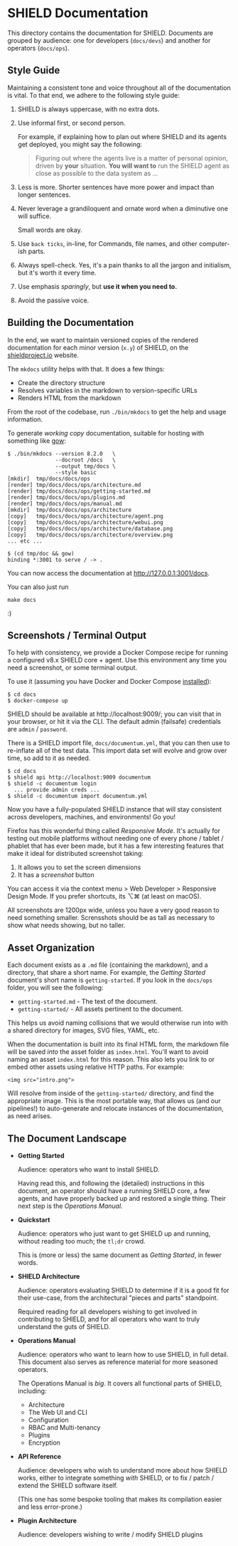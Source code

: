SHIELD Documentation
====================

This directory contains the documentation for SHIELD.
Documents are grouped by audience: one for developers
(`docs/devs`) and another for operators (`docs/ops`).

Style Guide
-----------

Maintaining a consistent tone and voice throughout all of the
documentation is vital.  To that end, we adhere to the following
style guide:

  1. SHIELD is always uppercase, with no extra dots.
  2. Use informal first, or second person.

     For example, if explaining how to plan out where SHIELD and
     its agents get deployed, you might say the following:

     > Figuring out where the agents live is a matter of personal
     > opinion, driven by **your** situation.  **You will want
     > to** run the SHIELD agent as close as possible to the data
     > system as ...

  3. Less is more.  Shorter sentences have more power and impact
     than longer sentences.

  4. Never leverage a grandiloquent and ornate word when a
     diminutive one will suffice.

     Small words are okay.

  5. Use `back ticks`, in-line, for Commands, file names, and other
     computer-ish parts.

  6. Always spell-check.  Yes, it's a pain thanks to all the
     jargon and initialism, but it's worth it every time.

  7. Use emphasis _sparingly_, but **use it when you need to.**

  8. Avoid the passive voice.


Building the Documentation
--------------------------

In the end, we want to maintain versioned copies of the rendered
documentation for each minor version (`x.y`) of SHIELD, on the
[shieldproject.io][1] website.

The `mkdocs` utility helps with that.  It does a few
things:

  - Create the directory structure
  - Resolves variables in the markdown to version-specific URLs
  - Renders HTML from the markdown

From the root of the codebase, run `./bin/mkdocs` to get the
help and usage information.

To generate _working copy_ documentation, suitable for hosting
with something like [gow](https://github.com/jhunt/gow):

    $ ./bin/mkdocs --version 8.2.0   \
                   --docroot /docs   \
                   --output tmp/docs \
                   --style basic
    [mkdir]  tmp/docs/docs/ops
    [render] tmp/docs/docs/ops/architecture.md
    [render] tmp/docs/docs/ops/getting-started.md
    [render] tmp/docs/docs/ops/plugins.md
    [render] tmp/docs/docs/ops/manual.md
    [mkdir]  tmp/docs/docs/ops/architecture
    [copy]   tmp/docs/docs/ops/architecture/agent.png
    [copy]   tmp/docs/docs/ops/architecture/webui.png
    [copy]   tmp/docs/docs/ops/architecture/database.png
    [copy]   tmp/docs/docs/ops/architecture/overview.png
    ... etc ...

    $ (cd tmp/doc && gow)
    binding *:3001 to serve / -> .

You can now access the documentation at
<http://127.0.0.1:3001/docs>.

You can also just run

    make docs

:)


Screenshots / Terminal Output
-----------------------------

To help with consistency, we provide a Docker Compose recipe for
running a configured v8.x SHIELD core + agent.  Use this
environment any time you need a screenshot, or some terminal
output.

To use it (assuming you have Docker and Docker Compose
[installed][2]):

    $ cd docs
    $ docker-compose up

SHIELD should be available at http://localhost:9009/; you can
visit that in your browser, or hit it via the CLI.  The default
admin (failsafe) credentials are `admin` / `password`.

There is a SHIELD import file, `docs/documentum.yml`, that you can
then use to re-inflate all of the test data.  This import data set
will evolve and grow over time, so add to it as needed.

    $ cd docs
    $ shield api http://localhost:9009 documentum
    $ shield -c documentum login
      ... provide admin creds ...
    $ shield -c documentum import documentum.yml

Now you have a fully-populated SHIELD instance that will stay
consistent across developers, machines, and environments!  Go you!

Firefox has this wonderful thing called _Responsive Mode_.  It's
actually for testing out mobile platforms without needing one of
every phone / tablet / phablet that has ever been made, but it has
a few interesting features that make it ideal for distributed
screenshot taking:

  1. It allows you to set the screen dimensions
  2. It has a _screenshot_ button

You can access it via the context menu > Web Developer >
Responsive Design Mode.  If you prefer shortcuts, its ⌥⌘ (at least
on macOS).

All screenshots are 1200px wide, unless you have a very good
reason to need something smaller.  Scrensshots should be as tall
as necessary to show what needs showing, but no taller.


Asset Organization
------------------

Each document exists as a `.md` file (containing the markdown),
and a directory, that share a short name.  For example, the
_Getting Started_ document's short name is `getting-started`.  If
you look in the `docs/ops` folder, you will see the following:

- `getting-started.md` - The text of the document.
- `getting-started/` - All assets pertinent to the document.

This helps us avoid naming collisions that we would otherwise run
into with a shared directory for images, SVG files, YAML, etc.

When the documentation is built into its final HTML form, the
markdown file will be saved _into_ the asset folder as
`index.html`.  You'll want to avoid naming an asset `index.html`
for this reason.  This also lets you link to or embed other assets
using relative HTTP paths.  For example:

    <img src="intro.png">

Will resolve from inside of the `getting-started/` directory, and
find the appropriate image.  This is the most portable way, that
allows us (and our pipelines!) to auto-generate and relocate
instances of the documentation, as need arises.


The Document Landscape
----------------------

- **Getting Started**

  Audience: operators who want to install SHIELD.

  Having read this, and following the (detailed) instructions in
  this document, an operator should have a running SHIELD core, a
  few agents, and have properly backed up and restored a single
  thing.  Their next step is the _Operations Manual_.

- **Quickstart**

  Audience: operators who just want to get SHIELD up and running,
  without reading too much; the `tl;dr` crowd.

  This is (more or less) the same document as _Getting Started_,
  in fewer words.

- **SHIELD Architecture**

  Audience: operators evaluating SHIELD to determine if it is a
  good fit for their use-case, from the architectural "pieces and
  parts" standpoint.

  Required reading for all developers wishing to get involved in
  contributing to SHIELD, and for all operators who want to truly
  understand the guts of SHIELD.

- **Operations Manual**

  Audience: operators who want to learn how to use SHIELD, in full
  detail.  This document also serves as reference material for more
  seasoned operators.

  The Operations Manual is _big_.  It covers all functional parts
  of SHIELD, including:

    - Architecture
    - The Web UI and CLI
    - Configuration
    - RBAC and Multi-tenancy
    - Plugins
    - Encryption

- **API Reference**

  Audience: developers who wish to understand more about how
  SHIELD works, either to integrate something _with_ SHIELD, or to
   fix / patch / extend the SHIELD software itself.

  (This one has some bespoke tooling that makes its compilation
   easier and less error-prone.)

- **Plugin Architecture**

  Audience: developers wishing to write / modify SHIELD plugins


[1]: https://shieldproject.io
[2]: https://docs.docker.com/compose/install/
